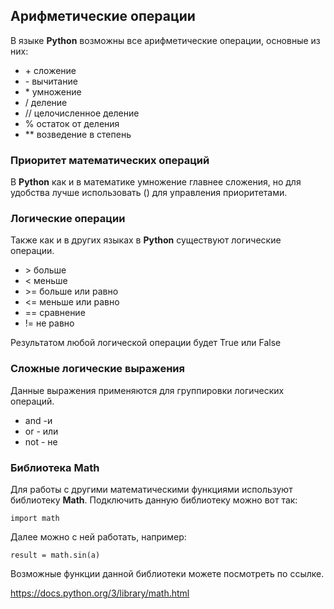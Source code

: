 ## Арифметические операции

В языке **Python** возможны все арифметические операции, основные из них:

- \+ сложение
- \- вычитание
- \* умножение
- \/ деление
- \// целочисленное деление
- \% остаток от деления
- \** возведение в степень

### Приоритет математических операций
В **Python** как и в математике умножение главнее сложения, но для 
удобства лучше использовать () для управления приоритетами.

### Логические операции

Также как и в других языках в **Python** существуют логические операции.

- \> больше
- \< меньше
- \>= больше или равно
- \<= меньше или равно
- \== сравнение
- \!= не равно

Результатом любой логической операции будет True  или False

### Сложные  логические выражения

Данные выражения применяются для группировки логических операций.

- and -и
- or - или
- not - не
 
### Библиотека Math

Для работы с другими математическими функциями используют библиотеку **Math**.
Подключить данную библиотеку можно вот так:

    import math
Далее можно с ней работать, например:

    result = math.sin(a)
Возможные функции данной библиотеки можете посмотреть по ссылке.

<https://docs.python.org/3/library/math.html>